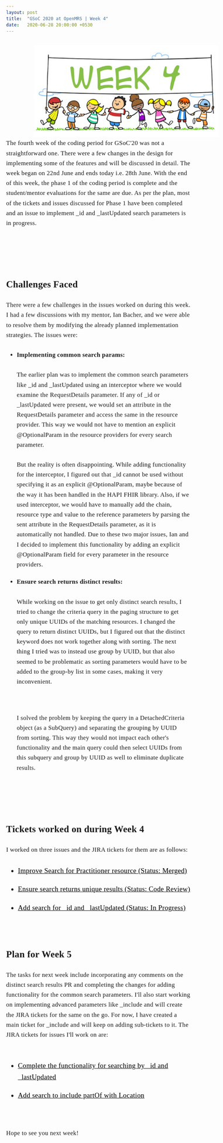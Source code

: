 ```yaml
---
layout: post
title:  "GSoC 2020 at OpenMRS | Week 4"
date:   2020-06-28 20:00:00 +0530
---
```


<br/>

<img src="/assets/images/week4.jpg" style="width:auto; height:250px; position:relative; left:15%;">

<br />
<div style="font-family: medium-content-serif-font, Georgia, Cambria, Times New Roman, Times, serif; font-size:17px; letter-spacing: +0.02em; line-height:1.6;">
The fourth week of the coding period for GSoC'20 was not a straightforward one. There were a few changes in the design for implementing some of the features and will be discussed in detail. The week began on 22nd June and ends today i.e. 28th June. With the end of this week, the phase 1 of the coding period is complete and the student/mentor evaluations for the same are due. As per the plan, most of the tickets and issues discussed for Phase 1 have been completed and an issue to implement _id and _lastUpdated search parameters is in progress.

<br /> <br /> <br />
<h2><b> Challenges Faced</b></h2>
There were a few challenges in the issues worked on during this week. I had a few discussions with my mentor, Ian Bacher, and we were able to resolve them by modifying the already planned implementation strategies. The issues were:
<ul style="font-size: 17px;">
<li style="padding: 10px 0px;"><b>Implementing common search params:</b>
<br /><br />
The earlier plan was to implement the common search parameters like _id and _lastUpdated using an interceptor where we would examine the RequestDetails parameter. If any of _id or _lastUpdated were present, we would set an attribute in the RequestDetails parameter and access the same in the resource provider. This way we would not have to mention an explicit @OptionalParam in the resource providers for every search parameter. 
<br /><br />
But the reality is often disappointing. While adding functionality for the interceptor, I figured out that _id cannot be used without specifying it as an explicit @OptionalParam, maybe because of the way it has been handled in the HAPI FHIR library. Also, if we used interceptor, we would have to manually add the chain, resource type and value to the reference parameters by parsing the sent attribute in the RequestDetails parameter, as it is automatically not handled. Due to these two major issues, Ian and I decided to implement this functionality by adding an explicit @OptionalParam field for every parameter in the resource providers.</li>
<li style="padding: 10px 0px;"><b>Ensure search returns distinct results:</b>
<br /><br />
While working on the issue to get only distinct search results, I tried to change the criteria query in the paging structure to get only unique UUIDs of the matching resources. I changed the query to return distinct UUIDs, but I figured out that the distinct keyword does not work together along with sorting. The next thing I tried was to instead use group by UUID, but that also seemed to be problematic as sorting parameters would have to be added to the group-by list in some cases, making it very inconvenient. 

<br /><br />
I solved the problem by keeping the query in a DetachedCriteria object (as a SubQuery) and separating the grouping by UUID from sorting. This way they would not impact each other's functionality and the main query could then select UUIDs from this subquery and group by UUID as well to eliminate duplicate results.
</li>
</ul><br/>

<br /> 
<h2><b> Tickets worked on during Week 4</b></h2>
I worked on three issues and the JIRA tickets for them are as follows:
<ul style="font-size: 19px;"><u>
<li style="padding: 10px 0px;"><a href="https://issues.openmrs.org/browse/FM2-228" style="color:black">Improve Search for Practitioner resource (Status: Merged)</a></li>
<li style="padding: 10px 0px;"><a href="https://issues.openmrs.org/browse/FM2-234" style="color:black">Ensure search returns unique results (Status: Code Review)</a></li>
<li style="padding: 10px 0px;"><a href="https://issues.openmrs.org/browse/FM2-169" style="color:black">Add search for _id and _lastUpdated (Status: In Progress)</a></li>
</u></ul><br/>

<h2><b> Plan for Week 5</b></h2>
The tasks for next week include incorporating any comments on the distinct search results PR and completing the changes for adding functionality for the common search parameters. I'll also start working on implementing advanced parameters like _include and will create the JIRA tickets for the same on the go. For now, I have created a main ticket for _include and will keep on adding sub-tickets to it. The JIRA tickets for issues I'll work on are:
<br /> <br />
<ul style="font-size: 19px;"><u>
<li style="padding: 10px 0px;"><a href="https://issues.openmrs.org/browse/FM2-169" style="color:black">Complete the functionality for searching by _id and _lastUpdated</a></li>
<li style="padding: 10px 0px;"><a href="https://issues.openmrs.org/browse/FM2-246" style="color:black">Add search to include partOf with Location</a></li>
</u></ul><br/>

Hope to see you next week!

</div>